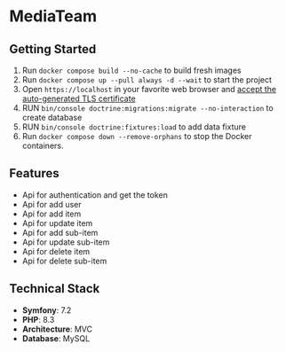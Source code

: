 # MediaTeam


## Getting Started

1. Run `docker compose build --no-cache` to build fresh images
2. Run `docker compose up --pull always -d --wait` to start the project
3. Open `https://localhost` in your favorite web browser and [accept the auto-generated TLS certificate](https://stackoverflow.com/a/15076602/1352334)
4. RUN `bin/console doctrine:migrations:migrate --no-interaction` to create database
5. RUN `bin/console doctrine:fixtures:load` to add data fixture
6. Run `docker compose down --remove-orphans` to stop the Docker containers.

## Features

* Api for authentication and get the token
* Api for add user
* Api for add item
* Api for update item
* Api for add sub-item
* Api for update sub-item
* Api for delete item
* Api for delete sub-item


## Technical Stack

- **Symfony**: 7.2
- **PHP**: 8.3
- **Architecture**: MVC
- **Database**: MySQL

